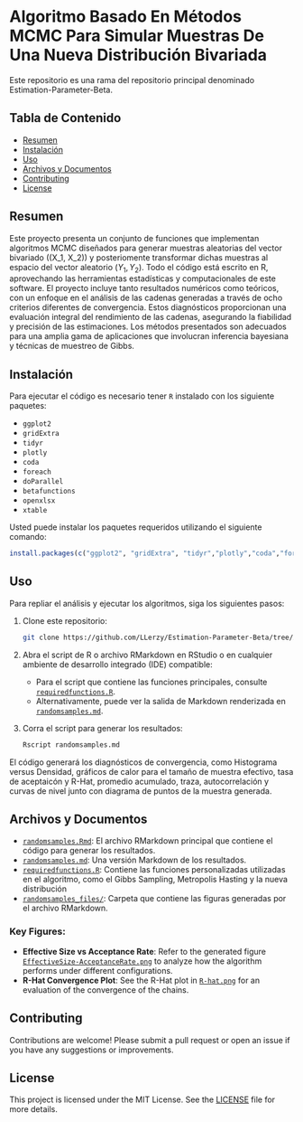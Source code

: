 # Algoritmo Basado En Métodos MCMC Para Simular Muestras De Una Nueva Distribución Bivariada

Este repositorio es una rama del repositorio principal denominado Estimation-Parameter-Beta.

## Tabla de Contenido
- [Resumen](#resumen)
- [Instalación](#instalación)
- [Uso](#uso)
- [Archivos y Documentos](#archivos-y-documentos)
- [Contributing](#contributing)
- [License](#license)

## Resumen

Este proyecto presenta un conjunto de funciones que implementan algoritmos MCMC diseñados para generar muestras aleatorias del vector bivariado \((X_1, X_2)\) y posteriomente transformar dichas muestras al espacio del vector aleatorio $(Y_1,Y_2)$. Todo el código está escrito en R, aprovechando las herramientas estadísticas y computacionales de este software. El proyecto incluye tanto resultados numéricos como teóricos, con un enfoque en el análisis de las cadenas generadas a través de ocho criterios diferentes de convergencia. Estos diagnósticos proporcionan una evaluación integral del rendimiento de las cadenas, asegurando la fiabilidad y precisión de las estimaciones. Los métodos presentados son adecuados para una amplia gama de aplicaciones que involucran inferencia bayesiana y técnicas de muestreo de Gibbs.

## Instalación
Para ejecutar el código es necesario tener `R` instalado con los siguiente paquetes:
- `ggplot2`
- `gridExtra`
- `tidyr`
- `plotly`
- `coda`
- `foreach`
- `doParallel`
- `betafunctions`
- `openxlsx`
- `xtable`

Usted puede instalar los paquetes requeridos utilizando el siguiente comando:
```R
install.packages(c("ggplot2", "gridExtra", "tidyr","plotly","coda","foreach","doParallel","betafunctions","openxlsx","xtable"))
```

## Uso
Para repliar el análisis y ejecutar los algoritmos, siga los siguientes pasos:

1. Clone este repositorio:
   ```bash
   git clone https://github.com/LLerzy/Estimation-Parameter-Beta/tree/Algorithm-Sim-Samples.git
   ```
2. Abra el script de R o archivo RMarkdown en RStudio o en cualquier ambiente de desarrollo integrado (IDE) compatible:
   - Para el script que contiene las funciones principales, consulte [`requiredfunctions.R`](https://github.com/LLerzy/Estimation-Parameter-Beta/blob/Algorithm-Sim-Samples/requiredfunctions.R).
   - Alternativamente, puede ver la salida de Markdown renderizada en [`randomsamples.md`](https://github.com/LLerzy/Estimation-Parameter-Beta/blob/Algorithm-Sim-Samples/randomsamples.md).

3. Corra el script para generar los resultados:
   ```bash
   Rscript randomsamples.md
   ```

El código generará los diagnósticos de convergencia, como Histograma versus Densidad, gráficos de calor para el tamaño de muestra efectivo, tasa de aceptaicón y R-Hat, promedio acumulado, traza, autocorrelación y curvas de nivel junto con diagrama de puntos de la muestra generada.

## Archivos y Documentos
- [`randomsamples.Rmd`](randomsamples.Rmd): El archivo RMarkdown principal que contiene el código para generar los resultados.
- [`randomsamples.md`](randomsamples.md): Una versión Markdown de los resultados.
- [`requiredfunctions.R`](requiredfunctions.R): Contiene las funciones personalizadas utilizadas en el algoritmo, como el Gibbs Sampling, Metropolis Hasting y la nueva distribución
- [`randomsamples_files/`](randomsamples_files/figure-gfm): Carpeta que contiene las figuras generadas por el archivo RMarkdown.

### Key Figures:
- **Effective Size vs Acceptance Rate**: Refer to the generated figure [`EffectiveSize-AcceptanceRate.png`](randomsamples_files/figure-gfm/EffectiveSize-AcceptanceRate.png) to analyze how the algorithm performs under different configurations.
- **R-Hat Convergence Plot**: See the R-Hat plot in [`R-hat.png`](randomsamples_files/figure-gfm/R-hat.png) for an evaluation of the convergence of the chains.

## Contributing
Contributions are welcome! Please submit a pull request or open an issue if you have any suggestions or improvements.

## License
This project is licensed under the MIT License. See the [LICENSE](LICENSE) file for more details.
